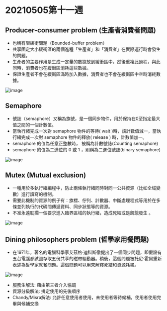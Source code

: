 # 20210505第十一週
## Producer-consumer problem (生產者消費者問題)
* 也稱有限緩衝問題（Bounded-buffer problem）
* 共享固定大小緩衝區的兩個進程「生產者」和「消費者」在實際運行時會發生的問題。
* 生產者的主要作用是生成一定量的數據放到緩衝區中，然後重複此過程，與此同時，消費者也在緩衝區消耗這些數據。
* 保證生產者不會在緩衝區滿時加入數據，消費者也不會在緩衝區中空時消耗數據。

![image](https://user-images.githubusercontent.com/62127656/121322435-89fc4280-c941-11eb-8b2c-b2f989716461.png) 
## Semaphore
* 號誌（semaphore）又稱為旗號，是一個同步物件，用於保持在0至指定最大值之間的一個計數值。
* 當執行緒完成一次對 semaphore 物件的等待( wait )時，該計數值減一，當執行緒完成一次對 semaphore 物件的釋放( release ) 時，計數值加一。
* semaphore 的值為任意正整數時， 被稱為計數號誌(Counting semaphore)
* semaphore 的值為二進位的 0 或 1 ，則稱為二進位號誌(binary semaphore)

![image](https://user-images.githubusercontent.com/62127656/121330695-d4cd8880-c948-11eb-9234-7a7b40154e83.png)

## Mutex (Mutual exclusion) 
* 一種用於多執行緒編程中，防止兩條執行緒同時對同一公共資源（比如全域變數）進行讀寫的機制。
* 需要此機制的資源的例子有：旗標、佇列、計數器、中斷處理程式等用於在多條並列執行的代碼間傳遞資料、同步狀態等的資源。
* 不准永遠耽擱一個要求進入臨界區域的執行緒，造成死結或是飢餓發生 。

![image](https://user-images.githubusercontent.com/62127656/121330565-b49dc980-c948-11eb-9c56-2f8359622688.png)
## Dining philosophers problem (哲學家用餐問題)
* 在1971年，著名的電腦科學家艾茲格·迪科斯徹提出了一個同步問題，即假設有五台電腦都試圖存取五份共享的磁帶驅動器。稍後，這個問題被托尼·霍爾重新表述為哲學家就餐問題。這個問題可以用來解釋死結和資源耗盡。

![image](https://user-images.githubusercontent.com/62127656/121332227-3e9a6200-c94a-11eb-8605-91cbd2c6ac00.png)

* 服務生解法: 藉由第三者介入協調
* 資源分級解法: 排定使用的先後順序
* Chandy/Misra解法: 允許任意使用者使用，未使用者等待候補，使用者使用完畢與候補交換
